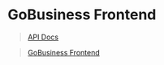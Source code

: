 # GoBusiness Frontend

> [API Docs](http://bit.ly/gobusiness-api-docs)

> [GoBusiness Frontend](https://go-fund-business.firebaseapp.com)
